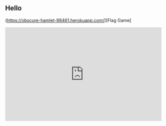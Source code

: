 ## Hello

(https://obscure-hamlet-98461.herokuapp.com/)[Flag Game]

<iframe width="500" height="300" src="https://www.youtube.com/embed/XerpHVgaGso" frameborder="0" allow="autoplay; encrypted-media" allowfullscreen></iframe>
